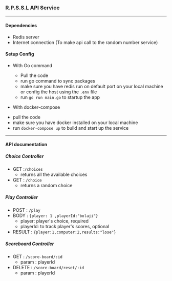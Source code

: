 ### R.P.S.S.L API Service

------------------------

#### Dependencies
  * Redis server
  * Internet connection (To make api call to the random number service)
  
  
#### Setup Config

- With Go command
  * Pull the code
  * run go command to sync packages
  * make sure you have redis run on default port on your local machine or 
  config the host using the `.env` file
  * run `go run main.go` to startup the app
  
- With docker-compose
 * pull the code
 * make sure you have docker installed on your local machine
 * run `docker-compose up` to build and start up the service
------------------------------------------------------------------- 
#### API documentation
 
##### *Choice Controller*
- GET :`/choices`
  * returns all the available choices
- GET : `/choice`
  * returns a random choice
      
##### *Play Controller*
- POST : `/play`
- BODY : `{player: 1 ,playerId:"bolaji"}`
  * player: player's choice, required
  * playerId: to track player's scores, optional
- RESULT : `{player:1,computer:2,results:"lose"}`
   
##### *Scoreboard Controller*
- GET : `/score-board/:id`
  * param : playerId
- DELETE : `/score-board/reset/:id`
  * param : playerId
  
   